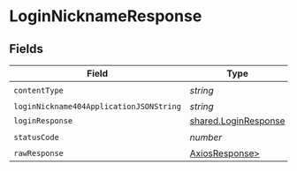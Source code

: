 # LoginNicknameResponse


## Fields

| Field                                                        | Type                                                         | Required                                                     | Description                                                  |
| ------------------------------------------------------------ | ------------------------------------------------------------ | ------------------------------------------------------------ | ------------------------------------------------------------ |
| `contentType`                                                | *string*                                                     | :heavy_check_mark:                                           | N/A                                                          |
| `loginNickname404ApplicationJSONString`                      | *string*                                                     | :heavy_minus_sign:                                           | N/A                                                          |
| `loginResponse`                                              | [shared.LoginResponse](../../models/shared/loginresponse.md) | :heavy_minus_sign:                                           | Ok                                                           |
| `statusCode`                                                 | *number*                                                     | :heavy_check_mark:                                           | N/A                                                          |
| `rawResponse`                                                | [AxiosResponse>](https://axios-http.com/docs/res_schema)     | :heavy_minus_sign:                                           | N/A                                                          |